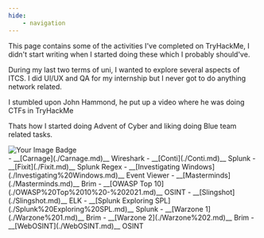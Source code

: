 ```yaml
---
hide:
    - navigation
---
```


This page contains some of the activities I've completed on TryHackMe, I didn't start writing when I started doing these which I probably should've.

During my last two terms of uni, I wanted to explore several aspects of ITCS. I did UI/UX and QA for my internship but I never got to do anything network related.

I stumbled upon John Hammond, he put up a video where he was doing CTFs in TryHackMe

Thats how I started doing Advent of Cyber and liking doing Blue team related tasks.

<img src="https://tryhackme-badges.s3.amazonaws.com/aleksdags.png" alt="Your Image Badge" />

<div class="grid cards" markdown>
-   __[Carnage](./Carnage.md)__ Wireshark
-   __[Conti](./Conti.md)__ Splunk
-   __[Fixit](./Fixit.md)__ Splunk Regex
-   __[Investigating Windows](./Investigating%20Windows.md)__ Event Viewer
-   __[Masterminds](./Masterminds.md)__ Brim
-   __[OWASP Top 10](./OWASP%20Top%2010%20-%202021.md)__ OSINT
-   __[Slingshot](./Slingshot.md)__ ELK
-   __[Splunk Exploring SPL](./Splunk%20Exploring%20SPL.md)__ Splunk
-   __[Warzone 1](./Warzone%201.md)__ Brim
-   __[Warzone 2](./Warzone%202.md)__ Brim
-   __[WebOSINT](./WebOSINT.md)__ OSINT
</div>